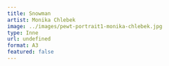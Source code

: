 ```yaml
---
title: Snowman
artist: Monika Chlebek
image: ../images/pewt-portrait1-monika-chlebek.jpg
type: Inne
url: undefined
format: A3
featured: false
---
```

